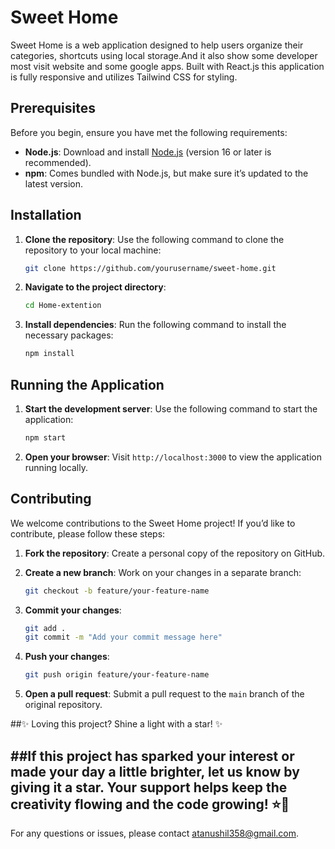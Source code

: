# Sweet Home

Sweet Home is a web application designed to help users organize their categories, shortcuts using local storage.And it also show some developer most visit website and some google apps. Built with React.js this application is fully responsive and utilizes Tailwind CSS for styling. 


## Prerequisites

Before you begin, ensure you have met the following requirements:

- **Node.js**: Download and install [Node.js](https://nodejs.org/) (version 16 or later is recommended).
- **npm**: Comes bundled with Node.js, but make sure it’s updated to the latest version.

## Installation

1. **Clone the repository**: Use the following command to clone the repository to your local machine:

    ```bash
    git clone https://github.com/yourusername/sweet-home.git
    ```

2. **Navigate to the project directory**:

    ```bash
    cd Home-extention
    ```

3. **Install dependencies**: Run the following command to install the necessary packages:

    ```bash
    npm install
    ```

## Running the Application

1. **Start the development server**: Use the following command to start the application:

    ```bash
    npm start
    ```

2. **Open your browser**: Visit `http://localhost:3000` to view the application running locally.

## Contributing

We welcome contributions to the Sweet Home project! If you’d like to contribute, please follow these steps:

1. **Fork the repository**: Create a personal copy of the repository on GitHub.
2. **Create a new branch**: Work on your changes in a separate branch:

    ```bash
    git checkout -b feature/your-feature-name
    ```

3. **Commit your changes**:

    ```bash
    git add .
    git commit -m "Add your commit message here"
    ```

4. **Push your changes**:

    ```bash
    git push origin feature/your-feature-name
    ```

5. **Open a pull request**: Submit a pull request to the `main` branch of the original repository.
   
##✨ Loving this project? Shine a light with a star! ✨

##If this project has sparked your interest or made your day a little brighter, let us know by giving it a star. Your support helps keep the creativity flowing and the code growing! ⭐️🚀
---

For any questions or issues, please contact [atanushil358@gmail.com](mailto:atanushil358@gmail.com).
